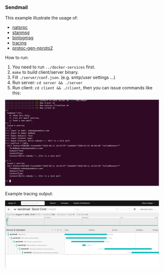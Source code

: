 ### Sendmail

This example illustrate the usage of: 
  - [natsrpc](https://pkg.go.dev/github.com/huangjunwen/nproto/v2/natsrpc?tab=doc)
  - [stanmsg](https://pkg.go.dev/github.com/huangjunwen/nproto/v2/stanmsg?tab=doc)
  - [binlogmsg](https://pkg.go.dev/github.com/huangjunwen/nproto/v2/binlogmsg?tab=doc)
  - [tracing](https://pkg.go.dev/github.com/huangjunwen/nproto/v2/tracing?tab=doc)
  - [protoc-gen-nproto2](https://pkg.go.dev/github.com/huangjunwen/nproto/v2/protoc-gen-nproto2?tab=doc)

How to run:
  1. You need to run `../docker-services` first.
  2. `make` to build client/server binary.
  3. Fill `./server/conf.json`. (e.g. smtp/user settings ...)
  3. Run server: `cd server && ./server`
  4. Run client: `cd client && ./client`, then you can issue commands like this:

![Client Commands](imgs/client_commands.png)

Example tracing output:

![Trace](imgs/trace.png)
